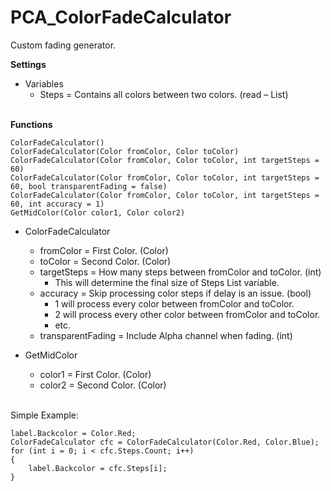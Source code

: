 # PCA_ColorFadeCalculator

Custom fading generator.

<b>Settings</b>

- Variables
  - Steps = Contains all colors between two colors. (read – List<Color>)
<br>
  <b>Functions</b>
  
    ColorFadeCalculator()
    ColorFadeCalculator(Color fromColor, Color toColor)
    ColorFadeCalculator(Color fromColor, Color toColor, int targetSteps = 60)
    ColorFadeCalculator(Color fromColor, Color toColor, int targetSteps = 60, bool transparentFading = false)
    ColorFadeCalculator(Color fromColor, Color toColor, int targetSteps = 60, int accuracy = 1)
    GetMidColor(Color color1, Color color2)
  
- ColorFadeCalculator
  - fromColor = First Color. (Color)
  - toColor = Second Color. (Color)
  - targetSteps = How many steps between fromColor and toColor. (int)
    - This will determine the final size of Steps List variable.
  - accuracy = Skip processing color steps if delay is an issue. (bool)
    - 1 will process every color between fromColor and toColor.
    - 2 will process every other color between fromColor and toColor.
    - etc.
  - transparentFading = Include Alpha channel when fading. (int)

- GetMidColor
  - color1 = First Color. (Color)
  - color2 = Second Color. (Color)
<br>
Simple Example:
  
    label.Backcolor = Color.Red;
    ColorFadeCalculator cfc = ColorFadeCalculator(Color.Red, Color.Blue);
    for (int i = 0; i < cfc.Steps.Count; i++)
    {
        label.Backcolor = cfc.Steps[i];
    }
